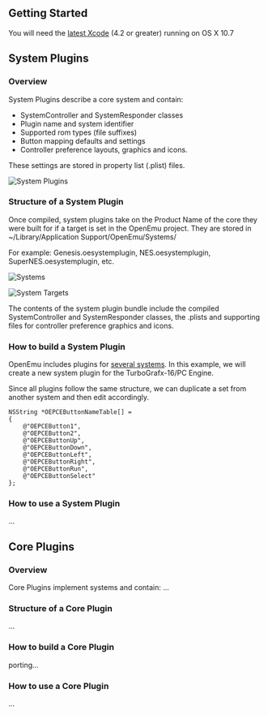 ## Getting Started
You will need the [latest Xcode](https://developer.apple.com/xcode/) (4.2 or greater) running on OS X 10.7

## System Plugins

### Overview
System Plugins describe a core system and contain:

* SystemController and SystemResponder classes
* Plugin name and system identifier
* Supported rom types (file suffixes)
* Button mapping defaults and settings
* Controller preference layouts, graphics and icons.

These settings are stored in property list (.plist) files.

![System Plugins](http://i.imgur.com/vISr5.png)

### Structure of a System Plugin
Once compiled, system plugins take on the Product Name of the core they were built for if a target is set in the OpenEmu project. They are stored in ~/Library/Application Support/OpenEmu/Systems/

For example: Genesis.oesystemplugin, NES.oesystemplugin, SuperNES.oesystemplugin, etc.

![Systems](http://i.imgur.com/Pwehv.png)

![System Targets](http://i.imgur.com/VvVx9.png)

The contents of the system plugin bundle include the compiled SystemController and SystemResponder classes, the .plists and supporting files for controller preference graphics and icons.

### How to build a System Plugin
OpenEmu includes plugins for [several systems](https://github.com/OpenEmu/OpenEmu/wiki/Emulators). In this example, we will create a new system plugin for the TurboGrafx-16/PC Engine.

Since all plugins follow the same structure, we can duplicate a set from another system and then edit accordingly.

    NSString *OEPCEButtonNameTable[] =
    {
        @"OEPCEButton1",
        @"OEPCEButton2",
        @"OEPCEButtonUp",
        @"OEPCEButtonDown",
        @"OEPCEButtonLeft",
        @"OEPCEButtonRight",
        @"OEPCEButtonRun",
        @"OEPCEButtonSelect"
    };

### How to use a System Plugin
...


## Core Plugins

### Overview
Core Plugins implement systems and contain:
...

### Structure of a Core Plugin
...

### How to build a Core Plugin
porting...

### How to use a Core Plugin
...